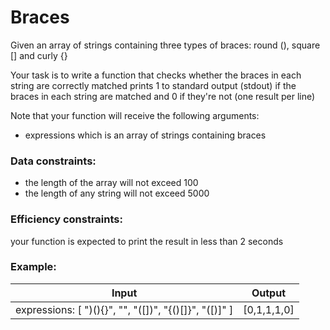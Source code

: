 # Braces

Given an array of strings containing three types of braces: round (), square [] and curly {}

Your task is to write a function that checks whether the braces in each string are correctly matched prints 1 to standard output (stdout) if the braces in each string are matched and 0 if they're not (one result per line)

Note that your function will receive the following arguments:

* expressions which is an array of strings containing braces

### Data constraints:

* the length of the array will not exceed 100
* the length of any string will not exceed 5000

### Efficiency constraints:

your function is expected to print the result in less than 2 seconds

### Example:
| Input | Output  |
| ----- | ------  |
| expressions: [ ")(){}", "[]({})", "([])", "{()[]}", "([)]" ]  | [0,1,1,1,0] |
